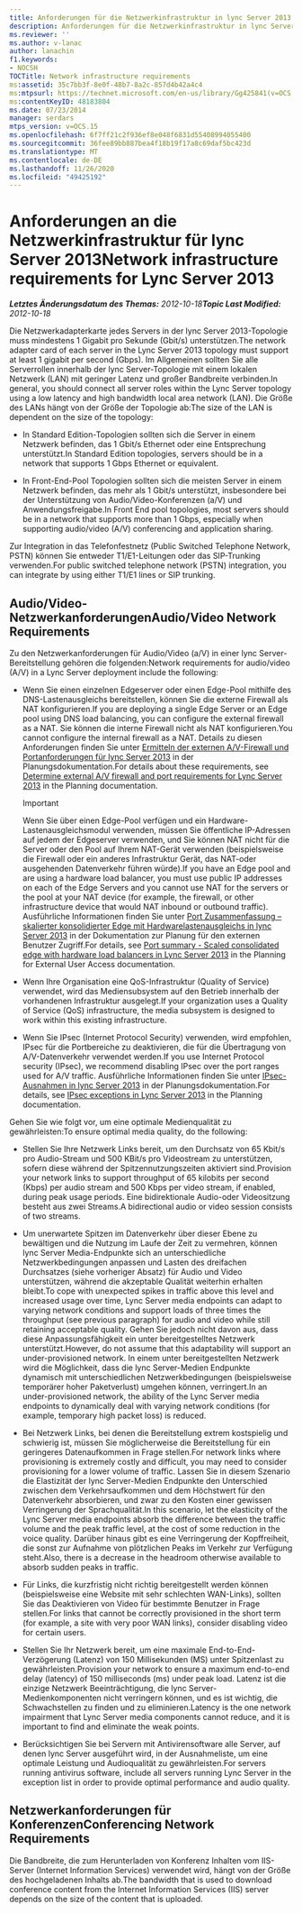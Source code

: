 ```yaml
---
title: Anforderungen für die Netzwerkinfrastruktur in lync Server 2013
description: Anforderungen für die Netzwerkinfrastruktur in lync Server 2013
ms.reviewer: ''
ms.author: v-lanac
author: lanachin
f1.keywords:
- NOCSH
TOCTitle: Network infrastructure requirements
ms:assetid: 35c7bb3f-8e0f-48b7-8a2c-857d4b42a4c4
ms:mtpsurl: https://technet.microsoft.com/en-us/library/Gg425841(v=OCS.15)
ms:contentKeyID: 48183804
ms.date: 07/23/2014
manager: serdars
mtps_version: v=OCS.15
ms.openlocfilehash: 6f7ff21c2f936ef8e048f6831d55408994055400
ms.sourcegitcommit: 36fee89bb887bea4f18b19f17a8c69daf5bc423d
ms.translationtype: MT
ms.contentlocale: de-DE
ms.lasthandoff: 11/26/2020
ms.locfileid: "49425192"
---
```

# <a name="network-infrastructure-requirements-for-lync-server-2013"></a><span data-ttu-id="1960e-103">Anforderungen an die Netzwerkinfrastruktur für lync Server 2013</span><span class="sxs-lookup"><span data-stu-id="1960e-103">Network infrastructure requirements for Lync Server 2013</span></span>

<div data-xmlns="http://www.w3.org/1999/xhtml">

<div class="topic" data-xmlns="http://www.w3.org/1999/xhtml" data-msxsl="urn:schemas-microsoft-com:xslt" data-cs="https://msdn.microsoft.com/">

<div data-asp="https://msdn2.microsoft.com/asp">



</div>

<div id="mainSection">

<div id="mainBody"><span data-ttu-id="1960e-104">

<span> </span></span><span class="sxs-lookup"><span data-stu-id="1960e-104">

<span> </span></span></span>

<span data-ttu-id="1960e-105">_**Letztes Änderungsdatum des Themas:** 2012-10-18_</span><span class="sxs-lookup"><span data-stu-id="1960e-105">_**Topic Last Modified:** 2012-10-18_</span></span>

<span data-ttu-id="1960e-106">Die Netzwerkadapterkarte jedes Servers in der lync Server 2013-Topologie muss mindestens 1 Gigabit pro Sekunde (Gbit/s) unterstützen.</span><span class="sxs-lookup"><span data-stu-id="1960e-106">The network adapter card of each server in the Lync Server 2013 topology must support at least 1 gigabit per second (Gbps).</span></span> <span data-ttu-id="1960e-107">Im Allgemeinen sollten Sie alle Serverrollen innerhalb der lync Server-Topologie mit einem lokalen Netzwerk (LAN) mit geringer Latenz und großer Bandbreite verbinden.</span><span class="sxs-lookup"><span data-stu-id="1960e-107">In general, you should connect all server roles within the Lync Server topology using a low latency and high bandwidth local area network (LAN).</span></span> <span data-ttu-id="1960e-108">Die Größe des LANs hängt von der Größe der Topologie ab:</span><span class="sxs-lookup"><span data-stu-id="1960e-108">The size of the LAN is dependent on the size of the topology:</span></span>

  - <span data-ttu-id="1960e-109">In Standard Edition-Topologien sollten sich die Server in einem Netzwerk befinden, das 1 Gbit/s Ethernet oder eine Entsprechung unterstützt.</span><span class="sxs-lookup"><span data-stu-id="1960e-109">In Standard Edition topologies, servers should be in a network that supports 1 Gbps Ethernet or equivalent.</span></span>

  - <span data-ttu-id="1960e-110">In Front-End-Pool Topologien sollten sich die meisten Server in einem Netzwerk befinden, das mehr als 1 Gbit/s unterstützt, insbesondere bei der Unterstützung von Audio/Video-Konferenzen (a/V) und Anwendungsfreigabe.</span><span class="sxs-lookup"><span data-stu-id="1960e-110">In Front End pool topologies, most servers should be in a network that supports more than 1 Gbps, especially when supporting audio/video (A/V) conferencing and application sharing.</span></span>

<span data-ttu-id="1960e-111">Zur Integration in das Telefonfestnetz (Public Switched Telephone Network, PSTN) können Sie entweder T1/E1-Leitungen oder das SIP-Trunking verwenden.</span><span class="sxs-lookup"><span data-stu-id="1960e-111">For public switched telephone network (PSTN) integration, you can integrate by using either T1/E1 lines or SIP trunking.</span></span>

<div>

## <a name="audiovideo-network-requirements"></a><span data-ttu-id="1960e-112">Audio/Video-Netzwerkanforderungen</span><span class="sxs-lookup"><span data-stu-id="1960e-112">Audio/Video Network Requirements</span></span>

<span data-ttu-id="1960e-113">Zu den Netzwerkanforderungen für Audio/Video (a/V) in einer lync Server-Bereitstellung gehören die folgenden:</span><span class="sxs-lookup"><span data-stu-id="1960e-113">Network requirements for audio/video (A/V) in a Lync Server deployment include the following:</span></span>

  - <span data-ttu-id="1960e-114">Wenn Sie einen einzelnen Edgeserver oder einen Edge-Pool mithilfe des DNS-Lastenausgleichs bereitstellen, können Sie die externe Firewall als NAT konfigurieren.</span><span class="sxs-lookup"><span data-stu-id="1960e-114">If you are deploying a single Edge Server or an Edge pool using DNS load balancing, you can configure the external firewall as a NAT.</span></span> <span data-ttu-id="1960e-115">Sie können die interne Firewall nicht als NAT konfigurieren.</span><span class="sxs-lookup"><span data-stu-id="1960e-115">You cannot configure the internal firewall as a NAT.</span></span> <span data-ttu-id="1960e-116">Details zu diesen Anforderungen finden Sie unter [Ermitteln der externen A/V-Firewall und Portanforderungen für lync Server 2013](lync-server-2013-determine-external-a-v-firewall-and-port-requirements.md) in der Planungsdokumentation.</span><span class="sxs-lookup"><span data-stu-id="1960e-116">For details about these requirements, see [Determine external A/V firewall and port requirements for Lync Server 2013](lync-server-2013-determine-external-a-v-firewall-and-port-requirements.md) in the Planning documentation.</span></span>
    
    <div>
    

    > [!IMPORTANT]  
    > <span data-ttu-id="1960e-117">Wenn Sie über einen Edge-Pool verfügen und ein Hardware-Lastenausgleichsmodul verwenden, müssen Sie öffentliche IP-Adressen auf jedem der Edgeserver verwenden, und Sie können NAT nicht für die Server oder den Pool auf Ihrem NAT-Gerät verwenden (beispielsweise die Firewall oder ein anderes Infrastruktur Gerät, das NAT-oder ausgehenden Datenverkehr führen würde).</span><span class="sxs-lookup"><span data-stu-id="1960e-117">If you have an Edge pool and are using a hardware load balancer, you must use public IP addresses on each of the Edge Servers and you cannot use NAT for the servers or the pool at your NAT device (for example, the firewall, or other infrastructure device that would NAT inbound or outbound traffic).</span></span> <span data-ttu-id="1960e-118">Ausführliche Informationen finden Sie unter <A href="lync-server-2013-port-summary-scaled-consolidated-edge-with-hardware-load-balancers.md">Port Zusammenfassung – skalierter konsolidierter Edge mit Hardwarelastenausgleichs in lync Server 2013</A> in der Dokumentation zur Planung für den externen Benutzer Zugriff.</span><span class="sxs-lookup"><span data-stu-id="1960e-118">For details, see <A href="lync-server-2013-port-summary-scaled-consolidated-edge-with-hardware-load-balancers.md">Port summary - Scaled consolidated edge with hardware load balancers in Lync Server 2013</A> in the Planning for External User Access documentation.</span></span>

    
    </div>

  - <span data-ttu-id="1960e-119">Wenn Ihre Organisation eine QoS-Infrastruktur (Quality of Service) verwendet, wird das Mediensubsystem auf den Betrieb innerhalb der vorhandenen Infrastruktur ausgelegt.</span><span class="sxs-lookup"><span data-stu-id="1960e-119">If your organization uses a Quality of Service (QoS) infrastructure, the media subsystem is designed to work within this existing infrastructure.</span></span>

  - <span data-ttu-id="1960e-120">Wenn Sie IPsec (Internet Protocol Security) verwenden, wird empfohlen, IPsec für die Portbereiche zu deaktivieren, die für die Übertragung von A/V-Datenverkehr verwendet werden.</span><span class="sxs-lookup"><span data-stu-id="1960e-120">If you use Internet Protocol security (IPsec), we recommend disabling IPsec over the port ranges used for A/V traffic.</span></span> <span data-ttu-id="1960e-121">Ausführliche Informationen finden Sie unter [IPsec-Ausnahmen in lync Server 2013](lync-server-2013-ipsec-exceptions.md) in der Planungsdokumentation.</span><span class="sxs-lookup"><span data-stu-id="1960e-121">For details, see [IPsec exceptions in Lync Server 2013](lync-server-2013-ipsec-exceptions.md) in the Planning documentation.</span></span>

<span data-ttu-id="1960e-122">Gehen Sie wie folgt vor, um eine optimale Medienqualität zu gewährleisten:</span><span class="sxs-lookup"><span data-stu-id="1960e-122">To ensure optimal media quality, do the following:</span></span>

  - <span data-ttu-id="1960e-123">Stellen Sie Ihre Netzwerk Links bereit, um den Durchsatz von 65 Kbit/s pro Audio-Stream und 500 KBit/s pro Videostream zu unterstützen, sofern diese während der Spitzennutzungszeiten aktiviert sind.</span><span class="sxs-lookup"><span data-stu-id="1960e-123">Provision your network links to support throughput of 65 kilobits per second (Kbps) per audio stream and 500 Kbps per video stream, if enabled, during peak usage periods.</span></span> <span data-ttu-id="1960e-124">Eine bidirektionale Audio-oder Videositzung besteht aus zwei Streams.</span><span class="sxs-lookup"><span data-stu-id="1960e-124">A bidirectional audio or video session consists of two streams.</span></span>

  - <span data-ttu-id="1960e-125">Um unerwartete Spitzen im Datenverkehr über dieser Ebene zu bewältigen und die Nutzung im Laufe der Zeit zu vermehren, können lync Server Media-Endpunkte sich an unterschiedliche Netzwerkbedingungen anpassen und Lasten des dreifachen Durchsatzes (siehe vorheriger Absatz) für Audio und Video unterstützen, während die akzeptable Qualität weiterhin erhalten bleibt.</span><span class="sxs-lookup"><span data-stu-id="1960e-125">To cope with unexpected spikes in traffic above this level and increased usage over time, Lync Server media endpoints can adapt to varying network conditions and support loads of three times the throughput (see previous paragraph) for audio and video while still retaining acceptable quality.</span></span> <span data-ttu-id="1960e-126">Gehen Sie jedoch nicht davon aus, dass diese Anpassungsfähigkeit ein unter bereitgestelltes Netzwerk unterstützt.</span><span class="sxs-lookup"><span data-stu-id="1960e-126">However, do not assume that this adaptability will support an under-provisioned network.</span></span> <span data-ttu-id="1960e-127">In einem unter bereitgestellten Netzwerk wird die Möglichkeit, dass die lync Server-Medien Endpunkte dynamisch mit unterschiedlichen Netzwerkbedingungen (beispielsweise temporärer hoher Paketverlust) umgehen können, verringert.</span><span class="sxs-lookup"><span data-stu-id="1960e-127">In an under-provisioned network, the ability of the Lync Server media endpoints to dynamically deal with varying network conditions (for example, temporary high packet loss) is reduced.</span></span>

  - <span data-ttu-id="1960e-128">Bei Netzwerk Links, bei denen die Bereitstellung extrem kostspielig und schwierig ist, müssen Sie möglicherweise die Bereitstellung für ein geringeres Datenaufkommen in Frage stellen.</span><span class="sxs-lookup"><span data-stu-id="1960e-128">For network links where provisioning is extremely costly and difficult, you may need to consider provisioning for a lower volume of traffic.</span></span> <span data-ttu-id="1960e-129">Lassen Sie in diesem Szenario die Elastizität der lync Server-Medien Endpunkte den Unterschied zwischen dem Verkehrsaufkommen und dem Höchstwert für den Datenverkehr absorbieren, und zwar zu den Kosten einer gewissen Verringerung der Sprachqualität.</span><span class="sxs-lookup"><span data-stu-id="1960e-129">In this scenario, let the elasticity of the Lync Server media endpoints absorb the difference between the traffic volume and the peak traffic level, at the cost of some reduction in the voice quality.</span></span> <span data-ttu-id="1960e-130">Darüber hinaus gibt es eine Verringerung der Kopffreiheit, die sonst zur Aufnahme von plötzlichen Peaks im Verkehr zur Verfügung steht.</span><span class="sxs-lookup"><span data-stu-id="1960e-130">Also, there is a decrease in the headroom otherwise available to absorb sudden peaks in traffic.</span></span>

  - <span data-ttu-id="1960e-131">Für Links, die kurzfristig nicht richtig bereitgestellt werden können (beispielsweise eine Website mit sehr schlechten WAN-Links), sollten Sie das Deaktivieren von Video für bestimmte Benutzer in Frage stellen.</span><span class="sxs-lookup"><span data-stu-id="1960e-131">For links that cannot be correctly provisioned in the short term (for example, a site with very poor WAN links), consider disabling video for certain users.</span></span>

  - <span data-ttu-id="1960e-132">Stellen Sie Ihr Netzwerk bereit, um eine maximale End-to-End-Verzögerung (Latenz) von 150 Millisekunden (MS) unter Spitzenlast zu gewährleisten.</span><span class="sxs-lookup"><span data-stu-id="1960e-132">Provision your network to ensure a maximum end-to-end delay (latency) of 150 milliseconds (ms) under peak load.</span></span> <span data-ttu-id="1960e-133">Latenz ist die einzige Netzwerk Beeinträchtigung, die lync Server-Medienkomponenten nicht verringern können, und es ist wichtig, die Schwachstellen zu finden und zu eliminieren.</span><span class="sxs-lookup"><span data-stu-id="1960e-133">Latency is the one network impairment that Lync Server media components cannot reduce, and it is important to find and eliminate the weak points.</span></span>

  - <span data-ttu-id="1960e-134">Berücksichtigen Sie bei Servern mit Antivirensoftware alle Server, auf denen lync Server ausgeführt wird, in der Ausnahmeliste, um eine optimale Leistung und Audioqualität zu gewährleisten.</span><span class="sxs-lookup"><span data-stu-id="1960e-134">For servers running antivirus software, include all servers running Lync Server in the exception list in order to provide optimal performance and audio quality.</span></span>

</div>

<div>

## <a name="conferencing-network-requirements"></a><span data-ttu-id="1960e-135">Netzwerkanforderungen für Konferenzen</span><span class="sxs-lookup"><span data-stu-id="1960e-135">Conferencing Network Requirements</span></span>

<span data-ttu-id="1960e-136">Die Bandbreite, die zum Herunterladen von Konferenz Inhalten vom IIS-Server (Internet Information Services) verwendet wird, hängt von der Größe des hochgeladenen Inhalts ab.</span><span class="sxs-lookup"><span data-stu-id="1960e-136">The bandwidth that is used to download conference content from the Internet Information Services (IIS) server depends on the size of the content that is uploaded.</span></span>

<span data-ttu-id="1960e-137"></div>

</div>

<span> </span>

</div>

</div>

</span><span class="sxs-lookup"><span data-stu-id="1960e-137"></div>

</div>

<span> </span>

</div>

</div>

</span></span></div>

